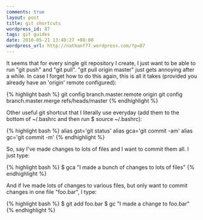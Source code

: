 ```yaml
---
comments: true
layout: post
title: git shortcuts
wordpress_id: 87
tags: git guides
date: 2010-05-21 13:40:27 +08:00
wordpress_url: http://nathanf77.wordpress.com/?p=87
---
```

It seems that for every single git repository I create,
I just want to be able to run "git push" and "git pull".
"git pull origin master" just gets annoying after a while.
In case I forget how to do this again, this is all it takes (provided you already have an 'origin' remote configured):

{% highlight bash %}
git config branch.master.remote origin
git config branch.master.merge refs/heads/master
{% endhighlight %}

Other useful git shortcut that I literally use everyday
(add them to the bottom of ~/.bashrc and then run $ source ~/.bashrc):

{% highlight bash %}
alias gst='git status'
alias gca='git commit -am'
alias gc='git commit -m'
{% endhighlight %}

So, say I've made changes to lots of files and I want to commit them all. I just type:

{% highlight bash %}
$ gca "I made a bunch of changes to lots of files"
{% endhighlight %}

And if Ive made lots of changes to various files, but only want to commit changes in one file "foo.bar", I type:

{% highlight bash %}
$ git add foo.bar
$ gc "I made a change to foo.bar"
{% endhighlight %}

